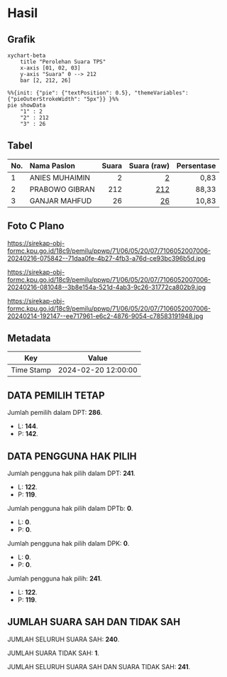 # Hasil

## Grafik

```mermaid
xychart-beta
    title "Perolehan Suara TPS"
    x-axis [01, 02, 03]
    y-axis "Suara" 0 --> 212
    bar [2, 212, 26]
```

```mermaid
%%{init: {"pie": {"textPosition": 0.5}, "themeVariables": {"pieOuterStrokeWidth": "5px"}} }%%
pie showData
    "1" : 2
    "2" : 212
    "3" : 26
```

## Tabel

| No. | Nama Paslon    | Suara | Suara (raw) | Persentase |
|:--- |:-------------- | -----:| -----------:| ----------:|
| 1   | ANIES MUHAIMIN | 2     | [2][p-1]    | 0,83       |
| 2   | PRABOWO GIBRAN | 212   | [212][p-2]  | 88,33      |
| 3   | GANJAR MAHFUD  | 26    | [26][p-3]   | 10,83      |


[p-1]: https://github.com/gigit-pemilu/pemilu-2024-71-sulawesi-utara/blob/main/pilpres/hitung-suara/sub/71-sulawesi-utara/sub/06-minahasa-utara/sub/05-dimembe/sub/2007-tatelu/sub/006-tps/sub/paslon-1.txt
[p-2]: https://github.com/gigit-pemilu/pemilu-2024-71-sulawesi-utara/blob/main/pilpres/hitung-suara/sub/71-sulawesi-utara/sub/06-minahasa-utara/sub/05-dimembe/sub/2007-tatelu/sub/006-tps/sub/paslon-2.txt
[p-3]: https://github.com/gigit-pemilu/pemilu-2024-71-sulawesi-utara/blob/main/pilpres/hitung-suara/sub/71-sulawesi-utara/sub/06-minahasa-utara/sub/05-dimembe/sub/2007-tatelu/sub/006-tps/sub/paslon-3.txt

## Foto C Plano

https://sirekap-obj-formc.kpu.go.id/18c9/pemilu/ppwp/71/06/05/20/07/7106052007006-20240216-075842--71daa0fe-4b27-4fb3-a76d-ce93bc396b5d.jpg

https://sirekap-obj-formc.kpu.go.id/18c9/pemilu/ppwp/71/06/05/20/07/7106052007006-20240216-081048--3b8e154a-521d-4ab3-9c26-31772ca802b9.jpg

https://sirekap-obj-formc.kpu.go.id/18c9/pemilu/ppwp/71/06/05/20/07/7106052007006-20240214-192147--ee717961-e6c2-4876-9054-c78583191948.jpg


## Metadata

| Key        | Value               |
| ---------- | ------------------- |
| Time Stamp | 2024-02-20 12:00:00 |


## DATA PEMILIH TETAP

Jumlah pemilih dalam DPT: **286**.
 * L: **144**.
 * P: **142**.

## DATA PENGGUNA HAK PILIH

Jumlah pengguna hak pilih dalam DPT: **241**.
 * L: **122**.
 * P: **119**.

Jumlah pengguna hak pilih dalam DPTb: **0**.
 * L: **0**.
 * P: **0**.

Jumlah pengguna hak pilih dalam DPK: **0**.
 * L: **0**.
 * P: **0**.

Jumlah pengguna hak pilih: **241**.
 * L: **122**.
 * P: **119**.

## JUMLAH SUARA SAH DAN TIDAK SAH

JUMLAH SELURUH SUARA SAH: **240**.

JUMLAH SUARA TIDAK SAH: **1**.

JUMLAH SELURUH SUARA SAH DAN SUARA TIDAK SAH: **241**.


